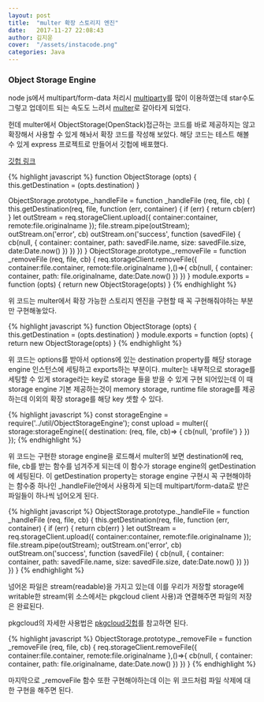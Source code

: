 ```yaml
---
layout: post
title:  "multer 확장 스토리지 엔진"
date:   2017-11-27 22:08:43
author: 김지운
cover:  "/assets/instacode.png"
categories: Java
---
```


### Object Storage Engine

node js에서 multipart/form-data 처리시 [multiparty](https://github.com/pillarjs/multiparty)를 많이 이용하였는데 star수도 그렇고 업데이트 되는 속도도 느려서
[multer](https://github.com/expressjs/multer)로 갈아타게 되었다.

헌데 multer에서 ObjectStorage(OpenStack)접근하는 코드를 바로 제공하지는 않고 확장해서 사용할 수 있게 해놔서 확장 코드를 작성해 보았다.
해당 코드는 테스트 해볼 수 있게 express 프로젝트로 만들어서 깃헙에 배포했다.

[깃헙 링크](https://github.com/kishe89/MulterObjectStorageEngine)

{% highlight javascript %}
function ObjectStorage (opts) {
    this.getDestination = (opts.destination)
}

ObjectStorage.prototype._handleFile = function _handleFile (req, file, cb) {
    this.getDestination(req, file, function (err, container) {
        if (err) {
            return cb(err)
        }
        let outStream = req.storageClient.upload({
            container:container,
            remote:file.originalname
        });
        file.stream.pipe(outStream);
        outStream.on('error', cb)
        outStream.on('success', function (savedFile) {
            cb(null, {
                container: container,
                path: savedFile.name,
                size: savedFile.size,
                date:Date.now()
            })
        })
    })
}
ObjectStorage.prototype._removeFile = function _removeFile (req, file, cb) {
    req.storageClient.removeFile({
        container:file.container,
        remote:file.originalname
    },()=>{
        cb(null, {
            container: container,
            path: file.originalname,
            date:Date.now()
        })
    })
}
module.exports = function (opts) {
    return new ObjectStorage(opts)
}
{% endhighlight %}

위 코드는 multer에서 확장 가능한 스토리지 엔진을 구현할 때 꼭 구현해줘야하는 부분만 구현해놓았다.

{% highlight javascript %}
function ObjectStorage (opts) {
    this.getDestination = (opts.destination)
}
module.exports = function (opts) {
    return new ObjectStorage(opts)
}
{% endhighlight %}

위 코드는 options를 받아서 options에 있는 destination property를 해당 storage engine 인스턴스에 세팅하고 exports하는 부분이다.
multer는 내부적으로 storage를 세팅할 수 있게 storage라는 key로 storage 들을 받을 수 있게 구현 되어있는데 이 때 storage engine 기본 제공하는것이
memory storage, runtime file storage를 제공하는데 이외의 확장 storage를 해당 key 셋할 수 있다.

{% highlight javascript %}
const storageEngine = require('../util/ObjectStorageEngine');
const upload = multer({
    storage:storageEngine({
        destination:  (req, file, cb)=> {
            cb(null, 'profile')
        }
    })
});
{% endhighlight %}

위 코드는 구현한 storage engine을 로드해서 multer의 보면 destination에 req, file, cb를 받는 함수를 넘겨주게 되는데 이 함수가 storage engine의
getDestination에 세팅된다. 이 getDestination property는 storage engine 구현시 꼭 구현해야하는 함수중 하나인 _handleFile안에서 사용하게 되는데
multipart/form-data로 받은 파일들이 하나씩 넘어오게 된다.

{% highlight javascript %}
ObjectStorage.prototype._handleFile = function _handleFile (req, file, cb) {
    this.getDestination(req, file, function (err, container) {
        if (err) {
            return cb(err)
        }
        let outStream = req.storageClient.upload({
            container:container,
            remote:file.originalname
        });
        file.stream.pipe(outStream);
        outStream.on('error', cb)
        outStream.on('success', function (savedFile) {
            cb(null, {
                container: container,
                path: savedFile.name,
                size: savedFile.size,
                date:Date.now()
            })
        })
    })
}
{% endhighlight %}

넘어온 파일은 stream(readable)을 가지고 있는데 이를 우리가 저장할 storage에 writable한
stream(위 소스에서는 pkgcloud client 사용)과 연결해주면 파일의 저장은 완료된다.

pkgcloud의 자세한 사용법은 [pkgcloud깃헙](https://github.com/pkgcloud/pkgcloud)를 참고하면 된다.

{% highlight javascript %}
ObjectStorage.prototype._removeFile = function _removeFile (req, file, cb) {
    req.storageClient.removeFile({
        container:file.container,
        remote:file.originalname
    },()=>{
        cb(null, {
            container: container,
            path: file.originalname,
            date:Date.now()
        })
    })
}
{% endhighlight %}

마지막으로 _removeFile 함수 또한 구현해야하는데 이는 위 코드처럼 파일 삭제에 대한 구현을 해주면 된다.
